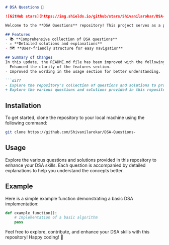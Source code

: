 ```markdown
# DSA Questions 🚀

![GitHub stars](https://img.shields.io/github/stars/Shivanilarokar/DSA-Questions-?style=social) ![Forks](https://img.shields.io/github/forks/Shivanilarokar/DSA-Questions-?style=social)

Welcome to the **DSA Questions** repository! This project serves as a platform for developers and learners to practice and enhance their skills in Data Structures and Algorithms (DSA). This repository is designed to help you improve your understanding of various data structures and algorithms through a collection of questions and solutions.

## Features
- 📚 **Comprehensive collection of DSA questions**
- ✍️ **Detailed solutions and explanations**
- 🗺️ **User-friendly structure for easy navigation**

## Summary of Changes
In this update, the README.md file has been improved with the following changes:
- Enhanced the clarity of the features section.
- Improved the wording in the usage section for better understanding.

```diff
- Explore the repository's collection of questions and solutions to practice and enhance your DSA skills. Each question is accompanied by a detailed explanation.
+ Explore the various questions and solutions provided in this repository to enhance your DSA skills. Each question is accompanied by detailed explanations to help you understand the concepts better.
```

## Installation
To get started, clone the repository to your local machine using the following command:

```bash
git clone https://github.com/Shivanilarokar/DSA-Questions-
```

## Usage
Explore the various questions and solutions provided in this repository to enhance your DSA skills. Each question is accompanied by detailed explanations to help you understand the concepts better.

## Example
Here is a simple example function demonstrating a basic DSA implementation:

```python
def example_function():
    # Implementation of a basic algorithm
    pass
```

Feel free to explore, contribute, and enhance your DSA skills with this repository! Happy coding! 🎉
```